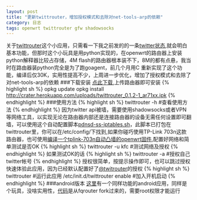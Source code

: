 ```yaml
---
layout: post
title: "更新twittrouter，增加授权模式和去除对net-tools-arp的依赖"
category: 日志
tags: openwrt twittrouter gfw shadowsocks
---
```

关于[twittrouter](https://github.com/scola/twittrouter)这个小应用，只需看一下我之前发的的一条[twitter状态](https://twitter.com/wushaozheng/status/404053137897447424/photo/1),就会明白基本功能，但那时这个小玩具是用python实现的，在openwrt的路由器上安装python解释器比较占存储，4M flash的路由器根本装不下，8M的都有点悬，我当时在路由器装python完全是为了跑goagent，前几个月用C 重新实现了这个功能，编译后仅30K，实用性提高不少，上周进一步优化，增加了授权模式和去除了对net-tools-arp的依赖
###下载安装
[点此下载](http://crater.herokuapp.com/uploads/twittrouter_0.1.2-1_ar71xx.ipk),上传路由器即可安装
{% highlight sh %}
opkg update
opkg install http://crater.herokuapp.com/uploads/twittrouter_0.1.2-1_ar71xx.ipk
{% endhighlight %}
###使用方法
{% highlight sh %}
twittrouter -h   #查看使用方法 
{% endhighlight %}
因为twitter api被墙，需要使用shadowsocks或者VPN等网络工具，以实现无论在路由器内部还是连接路由器的设备无需任何设置即可翻墙，可以使用这个自动配置脚本[pdnsd-ss-iptables.sh](https://github.com/scola/twittrouter/blob/master/config/pdnsd-ss-iptables.sh)，此脚本已打包在twittrouter里，你可以在/etc/config/下找到,如果你碰巧使用TP-Link 703n这款路由器，也可使用[编译一个tplink-703n自动凸墙的openwrt固件](http://scola.github.io/build-openwrt-firmware-within-shadowsocks-and-twittrouter/),配置好网络和简单测试是否OK
{% highlight sh %}
twittrouter -u kfc    #测试网络及授权
{% endhighlight %}
如果测试OK的话
{% highlight sh %}
twittrouter -a   #授权自己twitter帐号
{% endhighlight %}
授权很简单，按提示操作即可，也可以跳过授权快速体验此应用，因为已经默认配置好了[@twitrouter](https://twitter.com/twitrouter)的授权
{% highlight sh %}
twittrouter    #运行此应用
/etc/init.d/twittrouter enable    #加入开机启动
{% endhighlight %}
###android版本
[这里](http://crater.herokuapp.com/uploads/twittrouter.apk)有一个同样功能的android应用，同样是个玩具，没啥实用性，[代码](https://github.com/scola/twittrouter-android)是从fqrouter fork过来的，需要root权限才能运行
